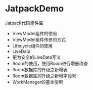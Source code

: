 # JatpackDemo
Jatpack代码组件库

- ViewModel组件的使用
- ViewModel组件传参的方式
- Lifecycle组件的使用
- LiveData
- 更为安全的LiveData写法
- Room的使用，使用Room进行增删改查
- Room数据库的升级之新增表
- Room数据库的升级之新增字段列
- WorkManager的基本使用